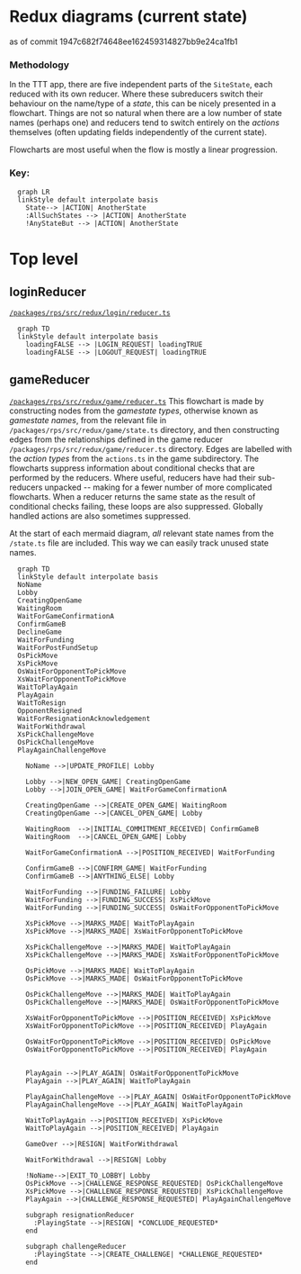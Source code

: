 <!-- Recommend VSCode plugin 
Name: Markdown Preview Mermaid Support
Id: bierner.markdown-mermaid
Description: Adds Mermaid diagram and flowchart support to VS Code's builtin markdown preview
Version: 1.1.2
Publisher: Matt Bierner
VS Marketplace Link: https://marketplace.visualstudio.com/items?itemName=bierner.markdown-mermaid -->
<!-- also vscode-mermaid-syntax-highlight  -->
# Redux diagrams (current state)
as of commit 1947c682f74648ee162459314827bb9e24ca1fb1
### Methodology
In the TTT app, there are five independent parts of the `SiteState`, each reduced with its own reducer. Where these subreducers switch their behaviour on the name/type of a *state*, this can be nicely presented in a flowchart. Things are not so natural when there are a low number of state names (perhaps one) and reducers tend to switch entirely on the *actions* themselves (often updating fields independently of the current state).

Flowcharts are most useful when the flow is mostly a linear progression.


### Key: 
```mermaid
  graph LR
  linkStyle default interpolate basis
    State--> |ACTION| AnotherState
    :AllSuchStates --> |ACTION| AnotherState
    !AnyStateBut --> |ACTION| AnotherState
```
# Top level
## loginReducer
[`/packages/rps/src/redux/login/reducer.ts`](../src/redux/login/reducer.ts)
```mermaid
  graph TD
  linkStyle default interpolate basis
    loadingFALSE --> |LOGIN_REQUEST| loadingTRUE
    loadingFALSE --> |LOGOUT_REQUEST| loadingTRUE
```
<!-- etc -- doesn't fit in a flowchart so nicely. -->
## gameReducer
[`/packages/rps/src/redux/game/reducer.ts`](../src/redux/game/reducer.ts)
This flowchart is made by constructing nodes from the *gamestate types*, otherwise known as *gamestate names*, from the relevant file in `/packages/rps/src/redux/game/state.ts` directory, and then constructing edges from the relationships defined in the game reducer `/packages/rps/src/redux/game/reducer.ts` directory. Edges are labelled with the *action types* from the `actions.ts` in the game subdirectory. The flowcharts suppress information about conditional checks that are performed by the reducers. Where useful, reducers have had their sub-reducers unpacked -- making for a fewer number of more complicated flowcharts. When a reducer returns the same state as the result of conditional checks failing, these loops are also suppressed. Globally handled actions are also sometimes suppressed.

At the start of each mermaid diagram, *all* relevant state names from the `/state.ts` file are included. This way we can easily track unused state names. 


```mermaid
  graph TD
  linkStyle default interpolate basis
  NoName
  Lobby
  CreatingOpenGame
  WaitingRoom
  WaitForGameConfirmationA
  ConfirmGameB
  DeclineGame
  WaitForFunding
  WaitForPostFundSetup
  OsPickMove
  XsPickMove
  OsWaitForOpponentToPickMove
  XsWaitForOpponentToPickMove
  WaitToPlayAgain
  PlayAgain
  WaitToResign
  OpponentResigned
  WaitForResignationAcknowledgement
  WaitForWithdrawal
  XsPickChallengeMove
  OsPickChallengeMove
  PlayAgainChallengeMove

    NoName -->|UPDATE_PROFILE| Lobby

    Lobby -->|NEW_OPEN_GAME| CreatingOpenGame
    Lobby -->|JOIN_OPEN_GAME| WaitForGameConfirmationA

    CreatingOpenGame -->|CREATE_OPEN_GAME| WaitingRoom
    CreatingOpenGame -->|CANCEL_OPEN_GAME| Lobby

    WaitingRoom  -->|INITIAL_COMMITMENT_RECEIVED| ConfirmGameB
    WaitingRoom  -->|CANCEL_OPEN_GAME| Lobby

    WaitForGameConfirmationA -->|POSITION_RECEIVED| WaitForFunding

    ConfirmGameB -->|CONFIRM_GAME| WaitForFunding
    ConfirmGameB -->|ANYTHING_ELSE| Lobby

    WaitForFunding -->|FUNDING_FAILURE| Lobby
    WaitForFunding -->|FUNDING_SUCCESS| XsPickMove
    WaitForFunding -->|FUNDING_SUCCESS| OsWaitForOpponentToPickMove
    
    XsPickMove -->|MARKS_MADE| WaitToPlayAgain
    XsPickMove -->|MARKS_MADE| XsWaitForOpponentToPickMove

    XsPickChallengeMove -->|MARKS_MADE| WaitToPlayAgain
    XsPickChallengeMove -->|MARKS_MADE| XsWaitForOpponentToPickMove

    OsPickMove -->|MARKS_MADE| WaitToPlayAgain
    OsPickMove -->|MARKS_MADE| OsWaitForOpponentToPickMove

    OsPickChallengeMove -->|MARKS_MADE| WaitToPlayAgain
    OsPickChallengeMove -->|MARKS_MADE| OsWaitForOpponentToPickMove

    XsWaitForOpponentToPickMove -->|POSITION_RECEIVED| XsPickMove
    XsWaitForOpponentToPickMove -->|POSITION_RECEIVED| PlayAgain

    OsWaitForOpponentToPickMove -->|POSITION_RECEIVED| OsPickMove
    OsWaitForOpponentToPickMove -->|POSITION_RECEIVED| PlayAgain


    PlayAgain -->|PLAY_AGAIN| OsWaitForOpponentToPickMove
    PlayAgain -->|PLAY_AGAIN| WaitToPlayAgain

    PlayAgainChallengeMove -->|PLAY_AGAIN| OsWaitForOpponentToPickMove
    PlayAgainChallengeMove -->|PLAY_AGAIN| WaitToPlayAgain

    WaitToPlayAgain -->|POSITION_RECEIVED| XsPickMove
    WaitToPlayAgain -->|POSITION_RECEIVED| PlayAgain

    GameOver -->|RESIGN| WaitForWithdrawal

    WaitForWithdrawal -->|RESIGN| Lobby

    !NoName-->|EXIT_TO_LOBBY| Lobby
    OsPickMove -->|CHALLENGE_RESPONSE_REQUESTED| OsPickChallengeMove
    XsPickMove -->|CHALLENGE_RESPONSE_REQUESTED| XsPickChallengeMove
    PlayAgain -->|CHALLENGE_RESPONSE_REQUESTED| PlayAgainChallengeMove
    
    subgraph resignationReducer
      :PlayingState -->|RESIGN| *CONCLUDE_REQUESTED*
    end

    subgraph challengeReducer
      :PlayingState -->|CREATE_CHALLENGE| *CHALLENGE_REQUESTED*
    end

```
